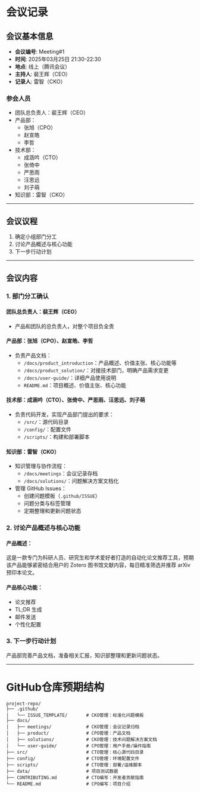 # 会议记录

## 会议基本信息

- ​**会议编号**: Meeting#1
- ​**时间**: 2025年03月25日 21:30-22:30  
- ​**地点**: 线上（腾讯会议）  
- ​**主持人**: 裴王辉（CEO）  
- ​**记录人**: 雷智（CKO）  

### 参会人员
- 团队总负责人：裴王辉（CEO）
- 产品部：
  - 张旭（CPO）
  - 赵宣皓
  - 李哲
- 技术部：
  - 成涵吟（CTO）
  - 张倚中
  - 严思雨
  - 汪思远
  - 刘子萌
- 知识部：雷智（CKO）

---

## 会议议程

1. 确定小组部门分工
2. 讨论产品概述与核心功能
3. 下一步行动计划

---

## 会议内容

### 1. 部门分工确认

#### 团队总负责人：裴王辉（CEO）
- 产品和团队的总负责人，对整个项目负全责

#### 产品部：张旭（CPO）、赵宣皓、李哲
- 负责产品文档：
  - `/docs/product_introduction`：产品概述、价值主张、核心功能等
  - `/docs/product_solution/`：对接技术部门，明确产品需求变更
  - `/docs/user-guide/`：详细产品使用说明
  - `README.md`：项目概述、价值主张、核心功能

#### 技术部：成涵吟（CTO）、张倚中、严思雨、汪思远、刘子萌
- 负责代码开发，实现产品部门提出的要求：
  - `/src/`：源代码目录
  - `/config/`：配置文件
  - `/scripts/`：构建和部署脚本

#### 知识部：雷智（CKO）
- 知识管理与协作流程：
  - `/docs/meetings`：会议记录存档
  - `/docs/solutions/`：问题解决方案文档化
- 管理 GitHub Issues：
  - 创建问题模板（`.github/ISSUE`）
  - 问题分类与标签管理
  - 定期整理和更新问题状态


### 2. 讨论产品概述与核心功能
#### 产品概述：
这是一款专门为科研人员、研究生和学术爱好者打造的自动化论文推荐工具，预期该产品能够紧密结合用户的 Zotero 图书馆文献内容，每日精准筛选并推荐 arXiv 预印本论文。
#### 产品核心功能：
- 论文推荐
- TL;DR 生成
- 邮件发送
- 个性化配置


### 3. 下一步行动计划
产品部完善产品文档，准备相关汇报，知识部整理和更新问题状态。

---
# GitHub仓库预期结构

```plaintext
project-repo/
├── .github/
│   └── ISSUE_TEMPLATE/       # CKO管理：标准化问题模板
├── docs/
│   ├── meetings/             # CKO管理：会议记录归档
│   ├── product/              # CPO管理：产品文档
│   ├── solutions/            # CKO管理：技术问题解决方案文档
│   └── user-guide/           # CPO管理：用户手册/操作指南
├── src/                      # CTO管理：核心源代码目录
├── config/                   # CTO管理：环境配置文件
├── scripts/                  # CTO管理：部署/运维脚本
├── data/                     # 项目测试数据
├── CONTRIBUTING.md           # CTO编写：开发者贡献指南
└── README.md                 # CPO编写：项目介绍
